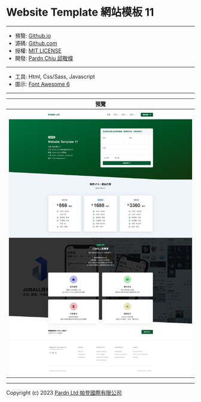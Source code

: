 # Website Template 網站模板 11

***

- 預覽: [Github.io](https://pardnchiu.github.io/website-template-11/)
- 源碼: [Github.com](https://github.com/pardnchiu/website-template-11/)
- 授權: [MIT LICENSE](https://pardnchiu.github.io/website-template-11/LICENSE)
- 開發: [Pardn Chiu 邱敬幃](https://pardnchiu.github.io/)

***

- 工具: Html, Css/Sass, Javascript
- 圖示: [Font Awesome 6](https://fontawesome.com/v6/search)

***

| 預覽 |
|---|
| ![Website Template 網站模板 11 預覽](./image/index.jpg) |

***

Copyright (c) 2023 [Pardn Ltd 帕登國際有限公司](https://joball.tw/@pardnltd)
